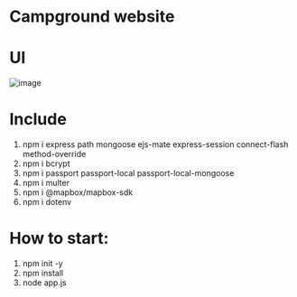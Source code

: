 # Campground website

# UI
![image](https://user-images.githubusercontent.com/67636157/157653117-3b776777-7f42-4634-abdd-24272b983455.png)


# Include
1. npm i express path mongoose ejs-mate express-session connect-flash method-override
2. npm i bcrypt
3. npm i passport passport-local passport-local-mongoose
4. npm i multer
5. npm i @mapbox/mapbox-sdk
6. npm i dotenv

# How to start:
1. npm init -y
2. npm install
3. node app.js
